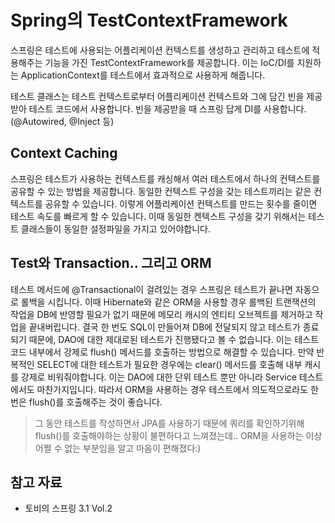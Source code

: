 # Spring의 TestContextFramework

스프링은 테스트에 사용되는 어플리케이션 컨텍스트를 생성하고 관리하고 테스트에 적용해주는 기능을 가진 TestContextFramework를 제공합니다. 이는 IoC/DI를 지원하는 ApplicationContext를 테스트에서 효과적으로 사용하게 해줍니다. 

테스트 클래스는 테스트 컨텍스트로부터 어플리케이션 컨텍스트와 그에 담긴 빈을 제공받아 테스트 코드에서 사용합니다. 빈을 제공받을 때 스프링 답게 DI를 사용합니다. (@Autowired, @Inject 등)

## Context Caching
스프링은 테스트가 사용하는 컨텍스트를 캐싱해서 여러 테스트에서 하나의 컨텍스트를 공유할 수 있는 방법을 제공합니다. 동일한 컨텍스트 구성을 갖는 테스트끼리는 같은 컨텍스트를 공유할 수 있습니다. 이렇게 어플리케이션 컨텍스트를 만드는 횟수를 줄이면 테스트 속도를 빠르게 할 수 있습니다. 이때 동일한 켄텍스트 구성을 갖기 위해서는 테스트 클래스들이 동일한 설정파일을 가지고 있어야합니다. 

## Test와 Transaction.. 그리고 ORM
테스트 메서드에 @Transactional이 걸려있는 경우 스프링은 테스트가 끝나면 자동으로 롤백을 시킵니다. 이때 Hibernate와 같은 ORM을 사용할 경우 롤백된 트랜잭션의 작업을 DB에 반영할 필요가 없기 때문에 메모리 캐시의 엔티티 오브젝트를 제거하고 작업을 끝내버립니다. 결국 한 번도 SQL이 만들어져 DB에 전달되지 않고 테스트가 종료되기 때문에, DAO에 대한 제대로된 테스트가 진행됐다고 볼 수 없습니다. 이는 테스트 코드 내부에서 강제로 flush() 메서드를 호출하는 방법으로 해결할 수 있습니다. 만약 반복적인 SELECT에 대한 테스트가 필요한 경우에는 clear() 메서드를 호출해 내부 캐시를 강제로 비워줘야합니다. 이는 DAO에 대한 단위 테스트 뿐만 아니라 Service 테스트에서도 마찬가지입니다. 따라서 ORM을 사용하는 경우 테스트에서 의도적으로라도 한 번은 flush()를 호출해주는 것이 좋습니다.

> 그 동안 테스트를 작성하면서 JPA를 사용하기 때문에 쿼리를 확인하기위해 flush()를 호출해야하는 상황이 불편하다고 느껴졌는데.. ORM을 사용하는 이상 어쩔 수 없는 부분임을 알고 마음이 편해졌다:)

## 참고 자료
- 토비의 스프링 3.1 Vol.2
